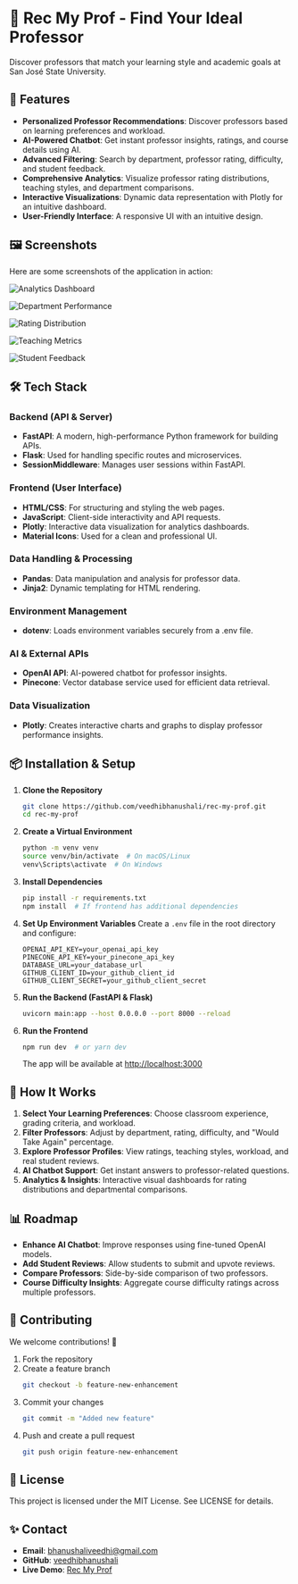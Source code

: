 # 📌 Rec My Prof - Find Your Ideal Professor

Discover professors that match your learning style and academic goals at San José State University.

## 🌟 Features

- **Personalized Professor Recommendations**: Discover professors based on learning preferences and workload.
- **AI-Powered Chatbot**: Get instant professor insights, ratings, and course details using AI.
- **Advanced Filtering**: Search by department, professor rating, difficulty, and student feedback.
- **Comprehensive Analytics**: Visualize professor rating distributions, teaching styles, and department comparisons.
- **Interactive Visualizations**: Dynamic data representation with Plotly for an intuitive dashboard.
- **User-Friendly Interface**: A responsive UI with an intuitive design.

## 🖼️ Screenshots

Here are some screenshots of the application in action:

![Analytics Dashboard](assets/ss1.png)

![Department Performance](assets/ss2.png)

![Rating Distribution](assets/ss3.png)

![Teaching Metrics](assets/ss4.png)

![Student Feedback](assets/ss5.png)


## 🛠️ Tech Stack

### Backend (API & Server)
- **FastAPI**: A modern, high-performance Python framework for building APIs.
- **Flask**: Used for handling specific routes and microservices.
- **SessionMiddleware**: Manages user sessions within FastAPI.

### Frontend (User Interface)
- **HTML/CSS**: For structuring and styling the web pages.
- **JavaScript**: Client-side interactivity and API requests.
- **Plotly**: Interactive data visualization for analytics dashboards.
- **Material Icons**: Used for a clean and professional UI.

### Data Handling & Processing
- **Pandas**: Data manipulation and analysis for professor data.
- **Jinja2**: Dynamic templating for HTML rendering.

### Environment Management
- **dotenv**: Loads environment variables securely from a .env file.

### AI & External APIs
- **OpenAI API**: AI-powered chatbot for professor insights.
- **Pinecone**: Vector database service used for efficient data retrieval.

### Data Visualization
- **Plotly**: Creates interactive charts and graphs to display professor performance insights.

## 📦 Installation & Setup

1. **Clone the Repository**
   ```bash
   git clone https://github.com/veedhibhanushali/rec-my-prof.git
   cd rec-my-prof
   ```

2. **Create a Virtual Environment**
   ```bash
   python -m venv venv
   source venv/bin/activate  # On macOS/Linux
   venv\Scripts\activate  # On Windows
   ```

3. **Install Dependencies**
   ```bash
   pip install -r requirements.txt
   npm install  # If frontend has additional dependencies
   ```

4. **Set Up Environment Variables**
   Create a `.env` file in the root directory and configure:
   ```plaintext
   OPENAI_API_KEY=your_openai_api_key
   PINECONE_API_KEY=your_pinecone_api_key
   DATABASE_URL=your_database_url
   GITHUB_CLIENT_ID=your_github_client_id
   GITHUB_CLIENT_SECRET=your_github_client_secret
   ```

5. **Run the Backend (FastAPI & Flask)**
   ```bash
   uvicorn main:app --host 0.0.0.0 --port 8000 --reload
   ```

6. **Run the Frontend**
   ```bash
   npm run dev  # or yarn dev
   ```
   The app will be available at [http://localhost:3000](http://localhost:3000)

## 📌 How It Works

1. **Select Your Learning Preferences**: Choose classroom experience, grading criteria, and workload.
2. **Filter Professors**: Adjust by department, rating, difficulty, and "Would Take Again" percentage.
3. **Explore Professor Profiles**: View ratings, teaching styles, workload, and real student reviews.
4. **AI Chatbot Support**: Get instant answers to professor-related questions.
5. **Analytics & Insights**: Interactive visual dashboards for rating distributions and departmental comparisons.

## 📊 Roadmap

- **Enhance AI Chatbot**: Improve responses using fine-tuned OpenAI models.
- **Add Student Reviews**: Allow students to submit and upvote reviews.
- **Compare Professors**: Side-by-side comparison of two professors.
- **Course Difficulty Insights**: Aggregate course difficulty ratings across multiple professors.

## 📢 Contributing

We welcome contributions! 🚀

1. Fork the repository
2. Create a feature branch
   ```bash
   git checkout -b feature-new-enhancement
   ```
3. Commit your changes
   ```bash
   git commit -m "Added new feature"
   ```
4. Push and create a pull request
   ```bash
   git push origin feature-new-enhancement
   ```

## 📜 License

This project is licensed under the MIT License. See LICENSE for details.

## ✨ Contact

- **Email**: bhanushaliveedhi@gmail.com
- **GitHub**: [veedhibhanushali](https://github.com/veedhibhanushali)
- **Live Demo**: [Rec My Prof](#)

